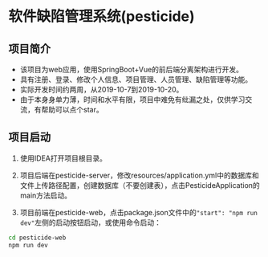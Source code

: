 # 软件缺陷管理系统(pesticide)

## 项目简介
* 该项目为web应用，使用SpringBoot+Vue的前后端分离架构进行开发。
* 具有注册、登录、修改个人信息、项目管理、人员管理、缺陷管理等功能。
* 实际开发时间约两周，从2019-10-7到2019-10-20。
* 由于本身身单力薄，时间和水平有限，项目中难免有纰漏之处，仅供学习交流，有帮助可以点个star。

## 项目启动
1. 使用IDEA打开项目根目录。

2. 项目后端在pesticide-server，修改resources/application.yml中的数据库和文件上传路径配置，创建数据库（不要创建表），点击PesticideApplication的main方法启动。

3. 项目前端在pesticide-web，点击package.json文件中的`"start": "npm run dev"`左侧的启动按钮启动，或使用命令启动：
```bash
cd pesticide-web
npm run dev
```
